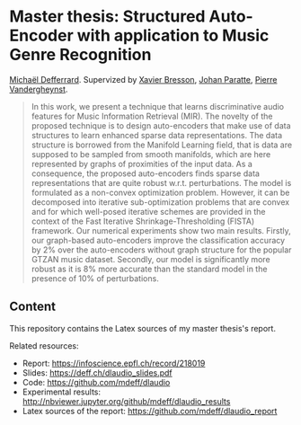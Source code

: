 # Master thesis: Structured Auto-Encoder with application to Music Genre Recognition

[Michaël Defferrard](https://deff.ch).
Supervized by [Xavier Bresson](https://www.ntu.edu.sg/home/xbresson),
[Johan Paratte](https://www.linkedin.com/in/johan-paratte-a2070039),
[Pierre Vandergheynst](https://people.epfl.ch/pierre.vandergheynst).

> In this work, we present a technique that learns discriminative audio
> features for Music Information Retrieval (MIR). The novelty of the proposed
> technique is to design auto-encoders that make use of data structures to
> learn enhanced sparse data representations. The data structure is borrowed
> from the Manifold Learning field, that is data are supposed to be sampled
> from smooth manifolds, which are here represented by graphs of proximities of
> the input data. As a consequence, the proposed auto-encoders finds sparse
> data representations that are quite robust w.r.t. perturbations. The model is
> formulated as a non-convex optimization problem. However, it can be
> decomposed into iterative sub-optimization problems that are convex and for
> which well-posed iterative schemes are provided in the context of the Fast
> Iterative Shrinkage-Thresholding (FISTA) framework. Our numerical experiments
> show two main results. Firstly, our graph-based auto-encoders improve the
> classification accuracy by 2% over the auto-encoders without graph structure
> for the popular GTZAN music dataset. Secondly, our model is significantly
> more robust as it is 8% more accurate than the standard model in the presence
> of 10% of perturbations.

## Content

This repository contains the Latex sources of my master thesis's report.

Related resources:
* Report: <https://infoscience.epfl.ch/record/218019>
* Slides: <https://deff.ch/dlaudio_slides.pdf>
* Code: <https://github.com/mdeff/dlaudio>
* Experimental results: <http://nbviewer.jupyter.org/github/mdeff/dlaudio_results>
* Latex sources of the report: <https://github.com/mdeff/dlaudio_report>
